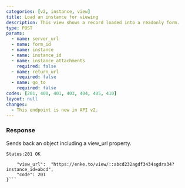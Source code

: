 ```yaml
---
categories: [v2, instance, view]
title: Load an instance for viewing 
description: This view shows a record loaded into a readonly form.
type: POST
params: 
  - name: server_url 
  - name: form_id
  - name: instance
  - name: instance_id
  - name: instance_attachments
    required: false
  - name: return_url
    required: false
  - name: go_to
    required: false
codes: [201, 400, 401, 403, 404, 405, 410]
layout: null
changes: 
  - This endpoint is new in API v2.
---
```


### Response

Sends back an object including a view_url property.

```Status:201 OK```
```{
    "view_url":  "https://enke.to/view/::abcd232agdf3434sgdra34?instance_id=abcd",
    "code": 201
}```
